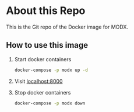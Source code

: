 # About this Repo

This is the Git repo of the Docker image for MODX.

## How to use this image

1. Start docker containers

    ```sh
    docker-compose -p modx up -d
    ```

2. Visit [localhost:8000](http://localhost:8000)
3. Stop docker containers

    ```sh
    docker-compose -p modx down
    ```
